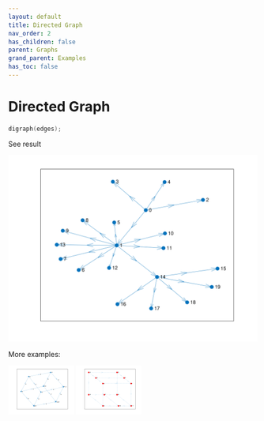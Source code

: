 ```yaml
---
layout: default
title: Directed Graph
nav_order: 2
has_children: false
parent: Graphs
grand_parent: Examples
has_toc: false
---
```

# Directed Graph

```cpp
digraph(edges);
```


See result

[![example_digraph_1](digraph/digraph_1.svg)](https://github.com/alandefreitas/matplotplusplus/blob/master/examples/graphs/digraph/digraph_1.cpp)

More examples:
    
[![example_digraph_2](digraph/digraph_2_thumb.png)](https://github.com/alandefreitas/matplotplusplus/blob/master/examples/graphs/digraph/digraph_2.cpp)  [![example_digraph_3](digraph/digraph_3_thumb.png)](https://github.com/alandefreitas/matplotplusplus/blob/master/examples/graphs/digraph/digraph_3.cpp)
  





<!-- Generated with mdsplit: https://github.com/alandefreitas/mdsplit -->
